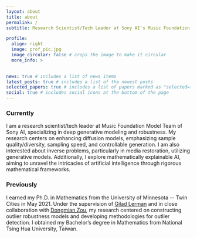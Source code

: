 ```yaml
---
layout: about
title: about
permalink: /
subtitle: Research Scientist/Tech Leader at Sony AI's Music Foundation Model Team; Ph.D. in Mathematics from University of Minnesota, Twin Cities

profile:
  align: right
  image: prof_pic.jpg
  image_circular: false # crops the image to make it circular
  more_info: >
    

news: true # includes a list of news items
latest_posts: true # includes a list of the newest posts
selected_papers: true # includes a list of papers marked as "selected={true}"
social: true # includes social icons at the bottom of the page
---
```


### Currently
I am a research scientist/tech leader at Music Foundation Model Team of Sony AI, specializing in deep generative modeling and robustness. My research centers on enhancing diffusion models, emphasizing sample quality/diversity, sampling speed, and controllable generation. I am also interested about inverse problems, particularly in media restoration, utilizing generative models. Additionally, I explore mathematically explainable AI, aiming to unravel the intricacies of artificial intelligence through rigorous mathematical frameworks.

### Previously

I earned my Ph.D. in Mathematics from the University of Minnesota -- Twin Cities in May 2021. Under the supervision of [Gilad Lerman]([https://link-url-here.org](https://scholar.google.com/citations?user=zCzuViIAAAAJ&hl=en)) and in close collaboration with [Dongmian Zou]([https://link-url-here.org](https://scholars.duke.edu/person/Dongmian.Zou)), my research centered on constructing outlier robustness models and developing methodologies for outlier detection. I obtained my Bachelor’s degree in Mathematics from National Tsing Hua University, Taiwan.
